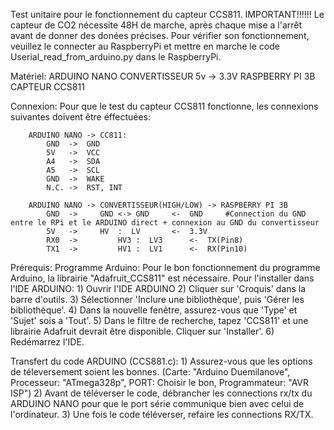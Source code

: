 Test unitaire pour le fonctionnement du capteur CCS811. 
IMPORTANT!!!!!! Le capteur de CO2 nécessite 48H de marche, après chaque mise a l'arrêt avant de donner des donées précises.
Pour vérifier son fonctionnement, veuillez le connecter au RaspberryPi et mettre en marche le code Userial_read_from_arduino.py dans le RaspberryPi.

Matériel:
	ARDUINO NANO
	CONVERTISSEUR 5v -> 3.3V
	RASPBERRY PI 3B
	CAPTEUR CCS811

Connexion:
	Pour que le test du capteur CCS811 fonctionne, les connexions suivantes doivent être éffectuées:

		ARDUINO NANO -> CC811:
			GND  ->  GND
			5V   ->  VCC
			A4   ->  SDA
			A5   ->  SCL
			GND  ->  WAKE
			N.C. ->  RST, INT

		ARDUINO NANO -> CONVERTISSEUR(HIGH/LOW) -> RASPBERRY PI 3B
			GND  ->  	GND <-> GND    	<-  GND		#Connection du GND entre le RPi et le ARDUINO direct + connexion au GND du convertisseur
			5V   ->		HV  :  LV       <-  3.3V
			RX0  ->         HV3 :  LV3      <-  TX(Pin8)
			TX1  ->         HV1 :  LV1      <-  RX(Pin10)

Prérequis:
	Programme Arduino:
		Pour le bon fonctionnement du programme Arduino, la librairie "Adafruit_CCS811" est nécessaire.
		Pour l'installer dans l'IDE ARDUINO:
			1) Ouvrir l'IDE ARDUINO
			2) Cliquer sur 'Croquis' dans la barre d'outils.
			3) Sélectionner 'Inclure une bibliothèque', puis 'Gérer les bibliothèque'.
			4) Dans la nouvelle fenêtre, assurez-vous que 'Type' et 'Sujet' sois a 'Tout'.
			5) Dans le filtre de recherche, tapez 'CCS811' et une librairie Adafruit devrait être disponible. Cliquer sur 'Installer'.
			6) Redémarrez l'IDE.


			
Transfert du code ARDUINO (CCS881.c):
	1) Assurez-vous que les options de téleversement soient les bonnes. (Carte: "Arduino Duemilanove", Processeur: "ATmega328p", PORT: Choisir le bon, Programmateur: "AVR ISP")
	2) Avant de téléverser le code, débrancher les connections rx/tx du ARDUINO NANO pour que le port série communique bien avec celui de l'ordinateur.
	3) Une fois le code téléverser, refaire les connections RX/TX.


		
